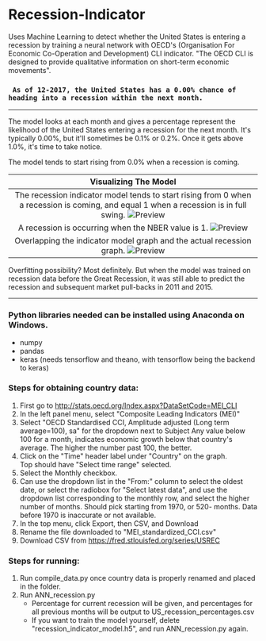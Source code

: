 # Recession-Indicator
Uses Machine Learning to detect whether the United States is entering a recession by training a neural network with OECD's (Organisation For Economic Co-Operation and Development) CLI indicator. "The OECD CLI is designed to provide qualitative information on short-term economic movements".

### ` As of 12-2017, the United States has a 0.00% chance of heading into a recession within the next month.`

---

The model looks at each month and gives a percentage represent the likelihood of the United States entering a recession for the next month. It's typically 0.00%, but it'll sometimes be 0.1% or 0.2%. Once it gets above 1.0%, it's time to take notice. 

The model tends to start rising from 0.0% when a recession is coming. 

| Visualizing The Model |
| :-------------: |
| The recession indicator model tends to start rising from 0 when a recession is coming, and equal 1 when a recession is in full swing. ![Preview](https://i.imgur.com/tY3HhZJ.jpg)      |
| A recession is occurring when the NBER value is 1. ![Preview](https://i.imgur.com/JecIIou.jpg)      | 
| Overlapping the indicator model graph and the actual recession graph. ![Preview](https://i.imgur.com/IAoGDmO.jpg) |


Overfitting possibility? Most definitely. But when the model was trained on recession data before the Great Recession, it was still able to predict the recession and subsequent market pull-backs in 2011 and 2015. 

---




### Python libraries needed can be installed using Anaconda on Windows. 
* numpy
* pandas
* keras (needs tensorflow and theano, with tensorflow being the backend to keras)


### Steps for obtaining country data: 
1. First go to http://stats.oecd.org/Index.aspx?DataSetCode=MEI_CLI
2. In the left panel menu, select "Composite Leading Indicators (MEI)"
3. Select "OECD Standardised CCI, Amplitude adjusted (Long term average=100), sa" for the dropdown next to Subject
    Any value below 100 for a month, indicates economic growth below that country's average. The higher the number past 100, the better.
4. Click on the "Time" header label under "Country" on the graph.   
    Top should have "Select time range" selected. 
5. Select the Monthly checkbox.
6. Can use the dropdown list in the "From:" column to select the oldest date, or select the radiobox for "Select latest data", and use the dropdown list corresponding to the monthly row, and select the higher number of months.
	Should pick starting from 1970, or 520- months. Data before 1970 is inaccurate or not available. 
7. In the top menu, click Export, then CSV, and Download
8. Rename the file downloaded to "MEI_standardized_CCI.csv"
9. Download CSV from https://fred.stlouisfed.org/series/USREC


### Steps for running: 
1. Run compile_data.py once country data is properly renamed and placed in the folder. 
2. Run ANN_recession.py   
    * Percentage for current recession will be given, and percentages for all previous months will be output to US_recession_percentages.csv  
    * If you want to train the model yourself, delete "recession_indicator_model.h5", and run ANN_recession.py again. 
